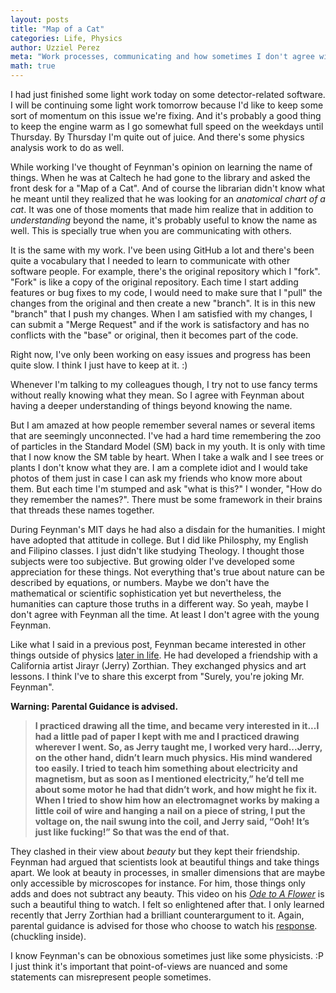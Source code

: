 ```yaml
---
layout: posts
title: "Map of a Cat"
categories: Life, Physics
author: Uzziel Perez
meta: "Work processes, communicating and how sometimes I don't agree with Feynman"
math: true
---
```


I had just finished some light work today on some detector-related software. I will be continuing some light work tomorrow because I'd like to keep some sort of momentum on this issue we're fixing. And it's probably a good thing to keep the engine warm as I go somewhat full speed on the weekdays until Thursday. By Thursday I'm quite out of juice. And there's some physics analysis work to do as well.

While working I've thought of Feynman's opinion on learning the name of things.
When he was at Caltech he had gone to the library and asked the front desk for a "Map of a Cat". And of course the librarian didn't know what he meant until they realized that he was looking for an *anatomical chart of a cat*. It was one of those moments that made him realize that in addition to *understanding* beyond the name, it's probably useful to know the name as well. This is specially true when you are communicating with others.

It is the same with my work. I've been using GitHub a lot and there's been quite a vocabulary that I needed to learn to communicate with other software people. For example, there's the original repository which I "fork". "Fork" is like a copy of the original repository. Each time I start adding features or bug fixes to my code, I would need to make sure that I "pull" the changes from the original and then create a new "branch". It is in this new "branch" that I push my changes. When I am satisfied with my changes, I can submit a "Merge Request" and if the work is satisfactory and has no conflicts with the "base" or original, then it becomes part of the code.

Right now, I've only been working on easy issues and progress has been quite slow. I think I just have to keep at it. :)

Whenever I'm talking to my colleagues though, I try not to use fancy terms without really knowing what they mean. So I agree with Feynman about having a deeper understanding of things beyond knowing the name.

But I am amazed at how people remember several names or several items that are seemingly unconnected. I've had a hard time remembering the zoo of particles in the Standard Model (SM) back in my youth. It is only with time that I now know the SM table by heart. When I take a walk and I see trees or plants I don't know what they are. I am a complete idiot and I would take photos of them just in case I can ask my friends who know more about them. But each time I'm stumped and ask "what is this?" I wonder, "How do they remember the names?". There must be some framework in their brains that threads these names together.

During Feynman's MIT days he had also a disdain for the humanities. I might have adopted that attitude in college. But I did like Philosphy, my English and Filipino classes. I just didn't like studying Theology. I thought those subjects were too subjective. But growing older I've developed some appreciation for these things. Not everything that's true about nature can be described by equations, or numbers. Maybe we don't have the mathematical or scientific sophistication yet but nevertheless, the humanities can capture those truths in a different way. So yeah, maybe I don't agree with Feynman all the time. At least I don't agree with the young Feynman.

Like what I said in a previous post, Feynman became interested in other things outside of physics [later in life](https://www.youtube.com/watch?v=xXhHg7zfX-U). He had developed a friendship with a California artist Jirayr (Jerry) Zorthian. They exchanged physics and art lessons. I think I've to share this excerpt from "Surely, you're joking Mr. Feynman".

**Warning: Parental Guidance is advised.**

> **I practiced drawing all the time, and became very interested in it...I had a little pad of paper I kept with me and I practiced drawing wherever I went. So, as Jerry taught me, I worked very hard...Jerry, on the other hand, didn’t learn much physics. His mind wandered too easily. I tried to teach him something about electricity and magnetism, but as soon as I mentioned electricity,” he’d tell me about some motor he had that didn’t work, and how might he fix it. When I tried to show him how an electromagnet works by making a little coil of wire and hanging a nail on a piece of string, I put the voltage on, the nail swung into the coil, and Jerry said, “Ooh! It’s just like fucking!” So that was the end of that.**

They clashed in their view about *beauty* but they kept their friendship. Feynman had argued that scientists look at beautiful things and take things apart. We look at beauty in processes, in smaller dimensions that are maybe only accessible by microscopes for instance. For him, those things only adds and does not subtract any beauty. This video on his [*Ode to A Flower*](https://www.youtube.com/watch?v=VSG9q_YKZLI) is such a beautiful thing to watch. I felt so enlightened after that. I only learned recently that Jerry Zorthian had a brilliant counterargument to it. Again, parental guidance is advised for those who choose to watch his [response](https://www.youtube.com/watch?v=nyDndEzmAZE). (chuckling inside).

I know Feynman's can be obnoxious sometimes just like some physicists. :P I just think it's important that point-of-views are nuanced and some statements can misrepresent people sometimes. 
